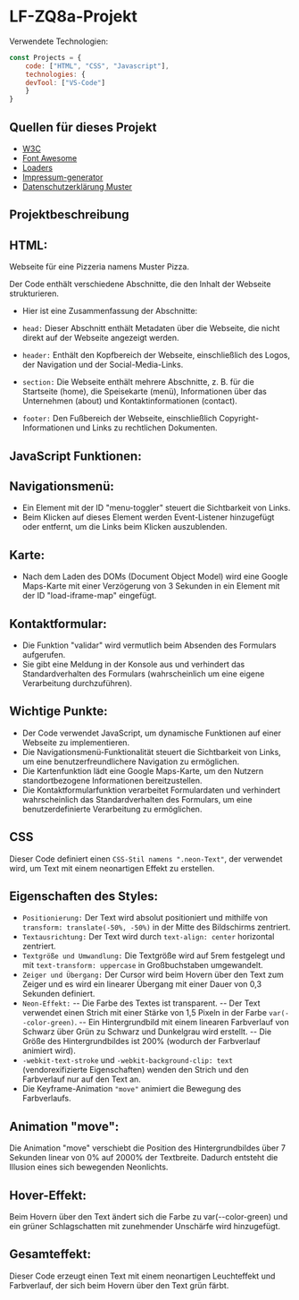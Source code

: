 # LF-ZQ8a-Projekt
Verwendete Technologien:

```javascript
const Projects = {
  	code: ["HTML", "CSS", "Javascript"],
	technologies: {
	devTool: ["VS-Code"]
	}
}
```


## Quellen für dieses Projekt
<ul>
    <li><a href="https://www.w3.org/">W3C</a></li>
	<li><a href="https://fontawesome.com/">Font Awesome</a></li>
	<li><a href="https://cssloaders.github.io/">Loaders</a></li>
	<li><a href="https://www.impressum-generator.de/">Impressum-generator</a></li>
	<li><a href="https://www.mein-datenschutzbeauftragterdedatenschutzerklaerung-konfigurator">Datenschutzerklärung Muster</a></li>
</ul>

## Projektbeschreibung


## HTML:
Webseite für eine Pizzeria namens Muster Pizza.

Der Code enthält verschiedene Abschnitte, die den Inhalt der Webseite strukturieren. 
- Hier ist eine Zusammenfassung der Abschnitte:

- `head:` Dieser Abschnitt enthält Metadaten über die Webseite, die nicht direkt auf der Webseite angezeigt werden.
- `header:` Enthält den Kopfbereich der Webseite, einschließlich des Logos, der Navigation und der Social-Media-Links.
- `section:` Die Webseite enthält mehrere Abschnitte, z. B. für die Startseite (home), die Speisekarte (menü), Informationen über das Unternehmen (about) und Kontaktinformationen (contact).
- `footer:` Den Fußbereich der Webseite, einschließlich Copyright-Informationen und Links zu rechtlichen Dokumenten.

## JavaScript Funktionen:

## Navigationsmenü:

- Ein Element mit der ID "menu-toggler" steuert die Sichtbarkeit von Links.
- Beim Klicken auf dieses Element werden Event-Listener hinzugefügt oder entfernt, um die Links beim Klicken auszublenden.

## Karte:

- Nach dem Laden des DOMs (Document Object Model) wird eine Google Maps-Karte mit einer Verzögerung von 3 Sekunden in ein Element mit der ID "load-iframe-map" eingefügt.

## Kontaktformular:

- Die Funktion "validar" wird vermutlich beim Absenden des Formulars aufgerufen.
- Sie gibt eine Meldung in der Konsole aus und verhindert das Standardverhalten des Formulars (wahrscheinlich um eine eigene Verarbeitung durchzuführen).

## Wichtige Punkte:

- Der Code verwendet JavaScript, um dynamische Funktionen auf einer Webseite zu implementieren.
- Die Navigationsmenü-Funktionalität steuert die Sichtbarkeit von Links, um eine benutzerfreundlichere Navigation zu ermöglichen.
- Die Kartenfunktion lädt eine Google Maps-Karte, um den Nutzern standortbezogene Informationen bereitzustellen.
- Die Kontaktformularfunktion verarbeitet Formulardaten und verhindert wahrscheinlich das Standardverhalten des Formulars, um eine benutzerdefinierte Verarbeitung zu ermöglichen.

## CSS
Dieser Code definiert einen `CSS-Stil namens ".neon-Text"`, der verwendet wird, um Text mit einem neonartigen Effekt zu erstellen.

## Eigenschaften des Styles:

- `Positionierung:` Der Text wird absolut positioniert und mithilfe von `transform: translate(-50%, -50%)` in der Mitte des Bildschirms zentriert.
- `Textausrichtung:` Der Text wird durch `text-align: center` horizontal zentriert.
- `Textgröße und Umwandlung:` Die Textgröße wird auf 5rem festgelegt und mit `text-transform: uppercase` in Großbuchstaben umgewandelt.
- `Zeiger und Übergang:` Der Cursor wird beim Hovern über den Text zum Zeiger und es wird ein linearer Übergang mit einer Dauer von 0,3 Sekunden definiert.
- `Neon-Effekt:`
   -- Die Farbe des Textes ist transparent.
   -- Der Text verwendet einen Strich mit einer Stärke von 1,5 Pixeln in der Farbe `var(--color-green)`.
   -- Ein Hintergrundbild mit einem linearen Farbverlauf von Schwarz über Grün zu Schwarz und Dunkelgrau wird erstellt.
   -- Die Größe des Hintergrundbildes ist 200% (wodurch der Farbverlauf animiert wird).
- `-webkit-text-stroke` und `-webkit-background-clip: text` (vendorexifizierte Eigenschaften) wenden den Strich und den Farbverlauf nur auf den Text an.
- Die Keyframe-Animation `"move"` animiert die Bewegung des Farbverlaufs.

## Animation "move":

Die Animation "move" verschiebt die Position des Hintergrundbildes über 7 Sekunden linear von 0% auf 2000% der Textbreite. Dadurch entsteht die Illusion eines sich bewegenden Neonlichts.

## Hover-Effekt:

Beim Hovern über den Text ändert sich die Farbe zu var(--color-green) und ein grüner Schlagschatten mit zunehmender Unschärfe wird hinzugefügt.

## Gesamteffekt:

Dieser Code erzeugt einen Text mit einem neonartigen Leuchteffekt und Farbverlauf, der sich beim Hovern über den Text grün färbt.
